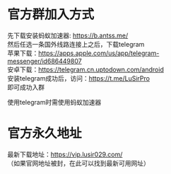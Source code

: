 # 官方群加入方式

先下载安装蚂蚁加速器: https://b.antss.me/<br/>
然后任选一条国外线路连接上之后，下载telegram<br/>
苹果下载：https://apps.apple.com/us/app/telegram-messenger/id686449807<br/>
安卓下载：https://telegram.cn.uptodown.com/android<br/>
安装telegram成功后，访问：https://t.me/LuSirPro<br/>
即可成功入群<br/>

使用telegram时需使用蚂蚁加速器

# 官方永久地址
最新下载地址：https://vip.lusir029.com/<br/>
<red>（如果官网地址被封，在此可以找到最新可用网址）</red><br/>
